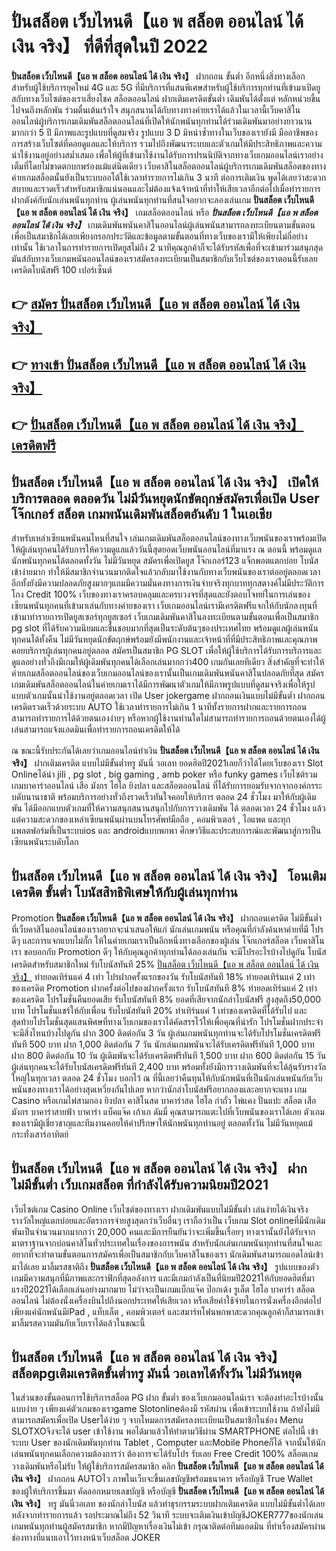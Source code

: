 # ปั่นสล็อต เว็บไหนดี【แอ พ สล็อต ออนไลน์ ได้ เงิน จริง】  ที่ดีที่สุดในปี 2022

**ปั่นสล็อต เว็บไหนดี【แอ พ สล็อต ออนไลน์ ได้ เงิน จริง】** ฝากถอน ขั้นต่ำ  อีกหนึ่งสิ่งทางเลือกสำหรับผู้ใช้บริการยุคใหม่ 4G และ 5G ที่มีบริการที่แสนพิเศษสำหรับผู้ใช้บริการทุกท่านที่เข้ามาเปิดยูสกับทางเว็บไซต์ของเราเสี่ยงโชค สล็อตออนไลน์ ฝากเติมเครดิตขั้นต่ำ เดิมพันได้ตั้งแต่ หลักหน่วยขึ้นไปจนถึงหลักพัน ร่วมตื่นเต้นเร้าใจ สนุกสนานได้กับทางทางค่ายเราได้แล้วในเวลานี้เว็บคาสิโนออนไลน์ผู้บริการเกมเดิมพันสล็อตออนไลน์ที่เปิดให้นักพนันทุกท่านได้ร่วมเดิมพันมาอย่างยาวนานมากกว่า 5 ปี มีภาพและรูปแบบที่ดูสมจริง รูปแบบ 3 D
มิหนำซ้ำทางในเว็บของเรายังมี มืออาชีพของการสร้างเว็บไซต์ที่คอยดูแลและให้บริการ  รวมไปถึงพัฒนาระบบและตัวเกมให้มีประสิทธิภาพและความน่าใช้งานอยู่อย่างสม่ำเสมอ เพื่อให้ผู้ที่เข้ามาใช้งานได้รับการปรนนิบัติจากทางเว็บเกมออนไลน์เราอย่างเต็มที่โดยไม่ขาดตกบกพร่องแม้แต่นิดเดียว เว็บคาสิโนสล็อตออนไลน์ผู้บริการเกมเดิมพันสล็อตของทางค่ายเกมสล็อตนั้นยังเป็นระบบออโต้ใช้เวลาทำรายการไม่เกิน 3 นาที ต่อการเติมเงิน พูดได้เลยว่าสะดวกสบายและรวดเร็วสำหรับสมาชิกแน่นอนและไม่ต้องแจ้งเจ้าหน้าที่ทำให้เสียเวลาอีกต่อไปเมื่อทำรายการฝากตังค์กับนักเล่นพนันทุกท่าน
ผู้เล่นพนันทุกท่านที่สนใจอยากจะลองเล่นเกม **ปั่นสล็อต เว็บไหนดี【แอ พ สล็อต ออนไลน์ ได้ เงิน จริง】** เกมสล็อตออนไลน์ หรือ ***ปั่นสล็อต เว็บไหนดี【แอ พ สล็อต ออนไลน์ ได้ เงิน จริง】*** เกมเดิมพันพนันคาสิโนออนไลน์ผู้เล่นพนันสามารถลงทะเบียนตามขั้นตอนเพื่อเป็นสมาชิกได้เลยเพียงกรอกประวัติและข้อมูลตามขั้นตอนที่ทางเว็บของเรามีให้เพียงไม่กี่อย่างเท่านั้น ใช้เวลาในการทำรายการเปิดยูสไม่ถึง 2 นาทีคุณลูกค้าก็จะได้รับรหัสเพื่อที่จะเข้ามาร่วมสนุกสุดมันส์กับทางเว็บเกมพนันออนไลน์ของเราสมัครลงทะเบียนเป็นสมาชิกกับเว็บไซต์ของเราตอนนี้รับเลยเครดิตโบนัสฟรี 100 เปอร์เซ็นต์ 

## 👉 [สมัคร ปั่นสล็อต เว็บไหนดี【แอ พ สล็อต ออนไลน์ ได้ เงิน จริง】](https://archa888.com/)
## 👉 [ทางเข้า ปั่นสล็อต เว็บไหนดี【แอ พ สล็อต ออนไลน์ ได้ เงิน จริง】](https://archa888.com/)
## 👉 [ปั่นสล็อต เว็บไหนดี【แอ พ สล็อต ออนไลน์ ได้ เงิน จริง】 เครดิตฟรี](https://archa888.com/)

## ปั่นสล็อต เว็บไหนดี【แอ พ สล็อต ออนไลน์ ได้ เงิน จริง】 เปิดให้บริการตลอด ตลอดวัน ไม่มีวันหยุดนักขัตฤกษ์สมัครเพื่อเปิด User โจ๊กเกอร์ สล็อต เกมพนันเดิมพันสล็อตอันดับ 1 ในเอเชีย

สำหรับเหล่าเซียนพนันคนไหนที่สนใจ เล่นเกมเดิมพันสล็อตออนไลน์ของทางเว็บพนันของเราพร้อมเปิดให้ผู้เล่นทุกคนได้รับการให้ความดูแลแล้ววันนี้สุดยอดเว็บพนันออนไลน์ที่มาแรง ณ ตอนนี้ พร้อมดูแลนักพนันทุกคนได้ตลอดทั้งวัน ไม่มีวันหยุด สมัครเพื่อเปิดยูส โจ๊กเกอร์123 แจ็กพอตแตกบ่อย โบนัสเข้าง่ายมาก ทำให้มีสมาชิกจำนวนมากติดใจแล้วกลับมาใช้งานกับทางเว็บพนันของเราต่ออยู่ตลอดเวลา อีกทั้งยังมีความปลอดภัยสูงมากๆแถมมีความมั่นคงทางการเงินจ่ายจริงทุกบาททุกสตางค์ไม่มีประวัติการโกง Credit 100% เว็บของทางเราครอบคลุมและครบวงจรที่สุดและยังตอบโจทย์ในการเล่นของเซียนพนันทุกคนที่เข้ามาเล่นกับทางค่ายของเรา
เว็บเกมออนไลน์เรามีเครดิตฟรีแจกให้กับนักลงทุนที่เข้ามาทำรายการเปิดยูสเซอร์ทุกยูสเซอร์ เว็บเกมเดิมพันคาสิโนลงทะเบียนตามขั้นตอนเพื่อเป็นสมาชิก pg slot ที่ได้รับความนิยมและชื่นชอบมากที่สุดเป็นระดับต้นๆของประเทศไทย พร้อมดูแลผู้เล่นพนันทุกคนได้ทั้งคืน ไม่มีวันหยุดนักขัตฤกษ์พร้อมยังมีพนักงานและเจ้าหน้าที่ที่มีประสิทธิภาพและคุณภาพคอยบริการผู้เล่นทุกคนอยู่ตลอด สมัครเป็นสมาชิก  PG SLOT เพื่อให้ผู้ใช้บริการได้รับการบริการและดูแลอย่างทั่วถึงมีเกมให้ผู้เดิมพันทุกคนได้เลือกเล่นมากกว่า400 เกมกันเลยทีเดียว
สิ่งสำคัญที่จะทำให้ค่ายเกมสล็อตออนไลน์ของเว็บเกมออนไลน์ของเรานั้นเป็นเกมเดิมพันพนันคาสิโนปลอดภัยที่สุด สมัคร  เกมเดิมพันสล็อตออนไลน์ในค่ายเกมเราได้มีการพัฒนาตัวเกมให้มีภาพรูปแบบที่ดูสมจจริงเพื่อให้รูปแบบตัวเกมนั้นน่าใช้งานอยู่ตลอดเวลา เปิด User jokergame ฝากถอนเงินแบบไม่มีขั้นต่ำ ฝากถอน เครดิตรวดเร็วด้วยระบบ AUTO ใช้เวลาทำรายการไม่เกิน 1 นาทีทั้งรายการฝากและรายการถอนสามารถทำรายการได้ด้วยตนเองง่ายๆ หรือหากผู้ใช้งานท่านใดไม่สามารถทำรายการถอนด้วยตนเองได้ผู้เล่นสามารถแจ้งแอดมินเพื่อทำรายการถอนเครดิตให้ได้

ณ ขณะนี้รับประกันได้เลยว่าเกมออนไลน์ทำเงิน **ปั่นสล็อต เว็บไหนดี【แอ พ สล็อต ออนไลน์ ได้ เงิน จริง】** ฝากเติมเครดิต แบบไม่มีขั้นต่ำทรู มันนี่ วอเลท ยอดฮิตปี2021เลยก็ว่าได้โดยเว็บของเรา Slot Onlineได้นำ  jili , pg slot , big gaming , amb poker หรือ funky games เว็บไซต์รวมเกมบาคาร่าออนไลน์ เสือ มังกร ไฮโล ยิงปลา และสล็อตออนไลน์ ที่ได้รับการยอมรับจากจากองค์กรระบดับนานาชาติ พร้อมบริการอย่างทั่วถึงรวดเร็วทันใจคอยให้บริการ ตลอด 24 ชั่วโมง มาให้กับผู้เดิมพัน ได้มีออกแบบตัวเกมที่ให้ความสนุกสนานสนุกไปกับการวางเดิมพัน ได้ ตลอดเวลา 24 ชั่วโมง แล้วแต่ความสะดวกของเหล่าเซียนพนันผ่านบนโทรศัพท์มือถือ , คอมพิวเตอร์ , ไอแพด และทุกแพลตฟอร์มที่เป็นระบบios และ androidแบบพกพา ศึกษาวิธีและประสบการณ์และพัฒนาสู่การเป็นเซียนพนันระบดับโลก

## ปั่นสล็อต เว็บไหนดี【แอ พ สล็อต ออนไลน์ ได้ เงิน จริง】 โอนเติมเครดิต ขั้นต่ำ โบนัสสิทธิพิเศษให้กับผู้เล่นทุกท่าน

 Promotion  **ปั่นสล็อต เว็บไหนดี【แอ พ สล็อต ออนไลน์ ได้ เงิน จริง】** ฝากถอนเครดิต ไม่มีขั้นต่ำ ที่เว็บคาสิโนออนไลน์ของเราอยากจะนำเสนอให้แก่  นักเล่นเกมพนัน หรือคุณที่กำลังค้นหาค่ายที่มี โปรดีๆ และการแจกแบบไม่กั๊ก ให้ในค่ายเกมเราเป็นอีกหนึ่งทางเลือกของผู้เล่น โจ๊กเกอร์สล็อต เว็บคาสิโนเรา ขอบอกกับ Promotion ดีๆ ให้กับคุณลูกค้าทุกท่านได้ลองเล่นกัน จะมีโปรอะไรบ้างไปดูกัน
โบนัสเครดิตสำหรับสมาชิกใหม่ รับโบนัสทันที 25% [ปั่นสล็อต เว็บไหนดี【แอ พ สล็อต ออนไลน์ ได้ เงิน จริง】](https://archa888.com/) ทำยอดเทิร์นแค่ 4 เท่า
โปรฝากครั้งแรกของวัน รับโบนัสทันที 18% ทำยอดเทิร์นแค่ 2 เท่าของเครดิต
 Promotion ฝากครั้งต่อไปของฝากครั้งแรก รับโบนัสทันที 8% ทำยอดเทิร์นแค่ 2 เท่าของเครดิต
โปรโมชั่นคืนยอดเสีย รับโบนัสทันที 8% ยอดที่เสียจากนักล่าโบนัสฟรี สูงสุดถึง50,000 บาท
โปรโมชั่นแชร์ให้กับเพื่อน รับโบนัสทันที 20% ทำเทิร์นแค่ 1 เท่าของเครดิตที่ได้รับไป
และสุดท้ายโปรโมชั่นสุดแสนพิศษที่ทางเว็บเกมของเราได้คัดสรรไว้ให้เพื่อคุณที่น่ารัก โปรโมชั่นฝากประจำ จะมีสิ่งไหนบ้างไปดูกัน
ฝาก 300 ติดต่อกัน 3 วัน ผู้เล่นเกมพนันทุกท่านจะได้รับโปรโมชั่นเครดิตฟรีทันที 500 บาท
ฝาก 1,000 ติดต่อกัน 7 วัน นักเล่นเกมพนันจะได้รับเครดิตฟรีทันที 1,000 บาท
ฝาก 800 ติดต่อกัน 10 วัน ผู้เดิมพันจะได้รับเครดิตฟรีทันที 1,500 บาท
ฝาก 600 ติดต่อกัน 15 วัน ผู้เล่นทุกคนจะได้รับโบนัสเครดิตฟรีทันที 2,400 บาท
พร้อมทั้งยังมีการวางเดิมพันที่จะได้ลุ้นรับรางวัลใหญ่ในทุกเวลา ตลอด 24 ชั่วโมง บอกไว้ ณ ที่นี้เลยว่าคืนทุนให้กับนักพนันที่เป็นนักเล่นพนันกับเว็บพนันของทางเราได้อย่างสุดเหวี่ยงกันไปเลย หากว่านักล่าโบนัสฟรีอยากลองและอยากจะแทง เกม Casino หรือเกมไพ่สามกอง  ยิงปลา คาสิโนสด บาคาร่าสด ไฮโล กำถั่ว ไพ่แคง ปั่นแปะ สล็อต เสือมังกร บาคาร่าสายฟ้า บาคาร่า แบ็คแจ๊ค เก้าเก ดัมมี่ คุณสามารถแตะไปที่เว็บพนันของเราได้เลย ตัวเกมของเรามีผู้เชี่ยวชาญและทีมงานคอยให้คำปรึกษาให้นักพนันทุกท่านอยู่ ตลอดทั้งวัน ไม่มีวันหยุดแม้กระทั่งเสาร์อาทิตย์

## ปั่นสล็อต เว็บไหนดี【แอ พ สล็อต ออนไลน์ ได้ เงิน จริง】 ฝาก ไม่มีขั้นต่ำ  เว็บเกมสล็อต ที่กำลังได้รับความนิยมปี2021

เว็บไซต์เกม  Casino Online เว็บไซต์ของทางเรา ฝากเดิมพันแบบไม่มีขั้นต่ำ เล่นง่ายได้เงินจริง รางวัลใหญ่แตกบ่อยและอัตราการจ่ายสูงสุดกว่าเว็บอื่นๆ เราถือว่าเป็น เว็บเกม Slot onlineที่มีนักเดิมพันเป็นจำนวนมากมากกว่า 20,000 คนและมีการยืนยันว่าจะเพิ่มขึ้นเรื่อยๆ ทางเรานั้นยังได้รับจากมาตราฐานจากบ่อนคาสิโนทั่วประเทศในเรื่องของการพนัน สำหรับนักเล่นเกมพนันทุกท่านที่สนใจและอยากที่จะทำตามขั้นตอนการสมัครเพื่อเป็นสมาชิกกับเว็บคาสิโนของเรา นักเดิมพันสามารถแอดไลน์เข้ามาได้เลย
	มาลิ้มรสชาติถึง **ปั่นสล็อต เว็บไหนดี【แอ พ สล็อต ออนไลน์ ได้ เงิน จริง】** รูปแบบของตัวเกมมีความสนุกที่มีภาพและกราฟิกที่สุดอลังการ และมีเกมกำลังเป็นที่นิยมปี2021ให้กับยอดฮิตที่มาแรงปี2021ได้เลือกเล่นอย่างมากมาย  ไม่ว่าจะเป็นเกมแบ็กแจ๊ค ป๊อกเด้ง รูเล็ต ไฮโล บาคาร่า สล็อตออนไลน์ ไม่ต้องนั่งเครื่องบินไปถึงนอกประเทศให้เสียเวลา หรือเสียค่าใช้จ่ายในการนั่งเครื่องอีกต่อไป เพียงแค่นักพนันมีiPad , แท็บเล็ต , คอมพิวเตอร์ และสมาร์ทโฟนพกพาสะดวกคุณลูกค้าก็สามารถเข้ามาลิ้มรสความมันกับเว็บเราได้แล้วในขณะนี้

## ปั่นสล็อต เว็บไหนดี【แอ พ สล็อต ออนไลน์ ได้ เงิน จริง】 สล็อตpgเติมเครดิตขั้นต่ำทรู มันนี่ วอเลทได้ทั้งวัน ไม่มีวันหยุด

ในส่วนของขั้นตอนการใช้บริการสล็อต PG ฝาก ขั้นต่ำ ของเว็บเกมออนไลน์เรา จะต้องทำอะไรบ้างนั้น แบบง่าย ๆ เพียงแค่ตัวเกมของเราgame Slotonlineต้องมี รหัสผ่าน เพื่อเข้าระบบใช้งาน ถ้ายังไม่มีสามารถสมัครเพื่อเปิด Userได้ง่าย ๆ จากโหมดการสมัครลงทะเบียนเป็นสมาชิกในช่อง Menu SLOTXOจึงจะได้ user เข้าใช้งาน พอได้มาแล้วให้ทำตามวิธีผ่าน SMARTPHONE ต่อไปนี้
เข้าระบบ User  ของนักเดิมพันทุกท่าน Tablet , Computer และMobile Phoneก็ได้
จากนั้นให้นักเล่นพนันทุกคนเลือกความต้องการว่า ต้องการจะได้รับโปร รับเลย Free Credit 100% สล็อตเกมวางเดิมพันหรือไม่รับ
ให้ผู้ใช้บริการสมัครสมาชิก คลิก **ปั่นสล็อต เว็บไหนดี【แอ พ สล็อต ออนไลน์ ได้ เงิน จริง】** ฝากถอน AUTOไว ภาพในเว็บจะขึ้นเลขบัญชีพร้อมธนาคาร หรือบัญชี True Wallet ของผู้ให้บริการขึ้นมา
คัดลอกหมายเลขบัญชี หรือบัญชี **ปั่นสล็อต เว็บไหนดี【แอ พ สล็อต ออนไลน์ ได้ เงิน จริง】** ทรู มันนี่วอเลท ของนักล่าโบนัส แล้วทำธุรกรรมระบบฝากเติมเครดิต แบบไม่มีขั้นต่ำได้เลย
หลังจากทำรายการแล้ว รอประมาณไม่ถึง 52 วินาที ระบบจะเติมเงินเข้าบัญชีJOKER777ของนักเล่นเกมพนันทุกท่านผู้สมัครสมาชิก
หากมีปัญหาเรื่องเงินไม่เข้า กรุณาติดต่อทีมแอดมิน ที่ทำเรื่องสมัครผ่านช่องทางที่แนบเอาไว้ทางหน้าเว็บสล็อต JOKER


